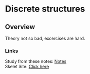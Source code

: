 
# Discrete structures

## Overview

Theory not so bad, excercises are hard.

### Links
Study from these notes: [Notes](https://store.fmi.uni-sofia.bg/fmi/logic/msoskova/LectureNotesDMA.pdf) \
Skelet Site: [Click here](https://skelet.ludost.net/)
